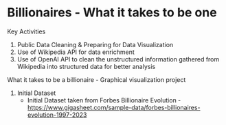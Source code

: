# Billionaires - What it takes to be one

Key Activities
1. Public Data Cleaning & Preparing for Data Visualization
2. Use of Wikipedia API for data enrichment
3. Use of OpenAI API to clean the unstructured information gathered from Wikipedia into structured data for better analysis

What it takes to be a billionaire - Graphical visualization project



1. Initial Dataset
   - Initial Dataset taken from Forbes Billionaire Evolution - https://www.gigasheet.com/sample-data/forbes-billionaires-evolution-1997-2023

